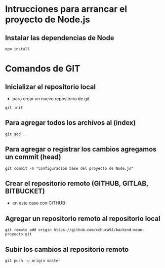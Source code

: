 # Intrucciones para arrancar el proyecto de Node.js
## Instalar las dependencias de Node
```
npm install
```



# Comandos de GIT
## Inicializar el repositorio local 
- para crear un nuevo repositorio de git
```
git init
```
## Para agregar todos los archivos al (index)
```
git add .
```
## Para agregar o registrar los cambios agregamos un commit (head)
```
git commit -m "Configuración base del proyecto de Node.js"
```
## Crear el repositorio remoto (GITHUB, GITLAB, BITBUCKET)
- en este caso con GITHUB

## Agregar un repositorio remoto al repositorio local
```
git remote add origin https://github.com/cchura94/backend-mean-proyecto.git
```
## Subir los cambios al repositorio remoto

```
git push -u origin master
```